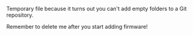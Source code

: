Temporary file because it turns out you can't add empty folders to a Git repository.

Remember to delete me after you start adding firmware!